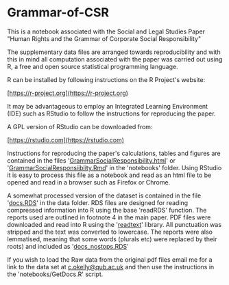 # Grammar-of-CSR
This is a notebook associated with the Social and Legal Studies Paper "Human Rights and the Grammar of Corporate Social Responsibility"

The supplementary data files are arranged towards reproducibility and with this in mind all computation associated with the paper was carried out using R, a free and open source statistical programming language.

R can be installed by following instructions on the R Project's website:

[https://r-project.org](https://r-project.org)

It may be advantageous to employ an Integrated Learning Environment (IDE) such as RStudio to follow the instructions for reproducing the paper.

A GPL version of RStudio can be downloaded from:

[https://rstudio.com](https://rstudio.com)

Instructions for reproducing the paper's calculations, tables and figures are contained in the files '[GrammarSocialResponsibility.html](https://github.com/cokelly/Grammar-of-CSR/blob/master/notebooks/GrammarSocialResponsiiblity.html)' or '[GrammarSocialResponsiiblity.Rmd](https://github.com/cokelly/Grammar-of-CSR/blob/master/notebooks/GrammarSocialResponsibility.Rmd)' in the 'notebooks' folder. Using RStudio it is easy to process this file as a notebook and read as an html file to be opened and read in a browser such as Firefox or Chrome.

A somewhat processed version of the dataset is contained in the file '[docs.RDS](https://github.com/cokelly/Grammar-of-CSR/blob/master/data/docs.RDS)' in the data folder. RDS files are designed for reading compressed information into R using the base 'readRDS' function. The reports used are outlined in footnote 4 in the main paper. PDF files were downloaded and read into R using the '[readtext](https://readtext.quanteda.io/articles/readtext_vignette.html)' library. All punctuation was stripped and the text was converted to lowercase. The reports were also lemmatised, meaning that some words (plurals etc) were replaced by their roots) and included as '[docs_nostops.RDS](https://github.com/cokelly/Grammar-of-CSR/blob/master/data/docs_nostops.RDS)'

If you wish to load the Raw data from the original pdf files email me for a link to the data set at [c.okelly@qub.ac.uk](mailto:c.okelly@qub.ac.uk) and then use the instructions in the 'notebooks/GetDocs.R' script. 